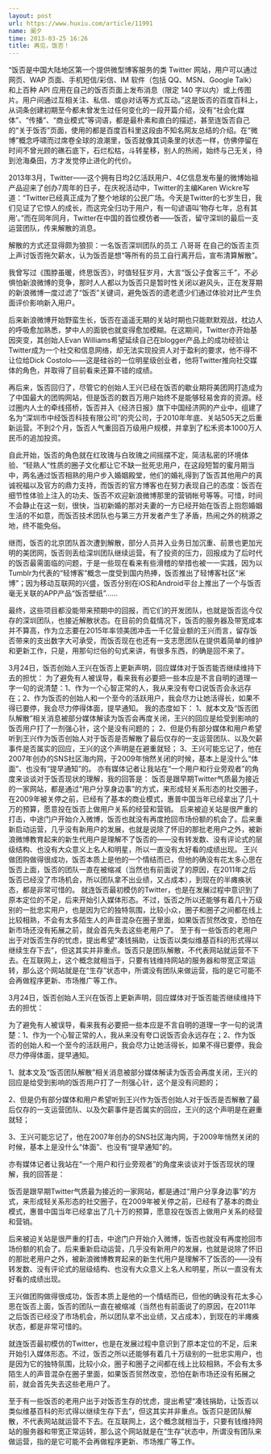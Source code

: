 ```yaml
---
layout: post
url: https://www.huxiu.com/article/11991
name: 阑夕
time: 2013-03-25 16:26
title: 再见，饭否！
---
```

“饭否是中国大陆地区第一个提供微型博客服务的类 Twitter 网站，用户可以通过网页、WAP 页面、手机短信/彩信、IM 软件（包括 QQ、MSN、Google Talk）和上百种 API 应用在自己的饭否页面上发布消息（限定 140 字以内）或上传图片。用户间通过互相关注、私信、或@对话等方式互动。”这是饭否的百度百科上，从词条创建初期至今都未曾发生过任何变化的一段开篇介绍，没有“社会化媒体”、“传播”、“商业模式”等词语，都是最朴素和直白的描述，甚至连饭否自己的“关于饭否”页面，使用的都是百度百科里这段由不知名网友总结的介绍。在“微博”概念呼啸而过席卷全球的浪潮里，饭否就像其词条里的状态一样，仿佛停留在时间不曾光顾的礁石底下，石烂松枯，斗转星移，别人的热闹，始终与己无关，待到沧海桑田，方才发觉停止进化的代价。

2013年3月，Twitter——这个拥有日均2亿活跃用户、4亿信息发布量的微博始祖产品迎来了创办7周年的日子，在庆祝活动中，Twitter的主编Karen Wickre写道：“Twitter已经真正成为了整个地球的公民广场。今天是Twitter的七岁生日，我们见证了它惊人的成长，而这完全归功于用户，有一句谚语叫‘物存七年，总有其用’。”而在同年同月，Twitter在中国的首位模仿者——饭否，留守深圳的最后一支运营团队，传来解散的消息。

解散的方式还显得颇为狼狈：一名饭否深圳团队的员工 八哥哥 在自己的饭否主页上声讨饭否拖欠薪水，认为饭否是想“等所有的员工自行离开后，宣布清算解散”。

我曾写过《围脖虽暖，终思饭否》，时值轻狂岁月，大言“饭公子食客三千”，不必惧怕新浪微博的竞争，那时人人都以为饭否只是暂时性关闭以避风头，正在发芽期的新浪微博一度过滤了“饭否”关键词，避免饭否的遗老遗少们通过体验对比产生负面评价影响新入用户。

后来新浪微博开始野蛮生长，饭否在遥遥无期的关站时期也只能默默观战，枕边人的呼吸愈加熟悉，梦中人的面貌也就变得愈加模糊。在这期间，Twitter亦开始基因突变，其创始人Evan Williams希望延续自己在blogger产品上的成功经验让Twitter成为一个社交和信息网络，却无法实现投资人对于盈利的要求，他不得不让位给Dick Costolo——这是硅谷的一位明星级创业者，他将Twitter推向社交媒体的角色，并取得了目前看来还算不错的成绩。

再后来，饭否回归了，尽管它的创始人王兴已经在饭否的歇业期将美团网打造成为了中国最大的团购网站，但是饭否的数百万用户始终不是能够轻易舍弃的资源。经过圈内人士的牵线搭桥，饭否并入《经济日报》旗下中国经济网的产业中，组建了名为“深圳市中经饭否科技有限公司”的壳公司，于2010年年底、关站505天之后重新运营。不到2个月，饭否人气重回百万级用户规模，并拿到了松禾资本1000万人民币的追加投资。

自此开始，饭否的角色就在红玫瑰与白玫瑰之间摇摆不定，简洁私密的环境体验、“轻熟人”性质的圈子文化都让它不缺一批死忠用户，在这段短暂的蜜月期当中，两名通过饭否相熟的用户步入婚姻殿堂，他们的婚礼得到了饭否其他用户的真诚祝福以及官方的鼎力支持，而饭否的官方博客也在努力表现自己的态度：饭否在细节性体验上注入的功夫、饭否不欢迎新浪微博那里的营销帐号等等。可惜，时间不会静止在这一刻，很快，当初新婚的那对夫妻的一方已经开始在饭否上抱怨婚姻生活的不如意，而饭否技术团队也与第三方开发者产生了矛盾，热闹之外的桃源之地，终不能免俗。

继而，饭否的北京团队首次遭到解散，部分人员并入业务日加沉重、前景也更加光明的美团网，饭否则丢给深圳团队继续运营。有了投资的压力，回报成为了后时代的饭否最需面临的问题，于是一些现在看来有些滑稽的举措也被一一实践，因为以Tumblr为代表的“轻博客”概念一度受到国内热捧，饭否推出了轻博客社区“米博”；因为移动互联网的兴盛，饭否分别在iOS和Android平台上推出了一个与饭否毫无关联的APP产品“饭否壁纸”……

最终，这些项目都没能带来预期中的回报，而它们的开发团队，也就是饭否迄今仅存的深圳团队，也接近解散状态。在目前的负载情况下，饭否的服务器及带宽成本并不算高，作为立志要在2015年率领美团冲击一千亿营业额的王兴而言，留存饭否带来的支出数字大可承受，而饭否现在也还有一支志愿团队在提供着简单的维护和更新工作，只是，用那句烂俗的句式来讲，有很多东西，的确是回不来了。

3月24日，饭否创始人王兴在饭否上更新声明，回应媒体对于饭否能否继续维持下去的担忧： 为了避免有人被误导，看来我有必要把一些本应是不言自明的道理一字一句的说清楚：1、作为一个心智正常的人，我从来没有夸口说饭否会永远存在；2、作为饭否的创始人和一个至今的活跃用户，我会尽力让她活得长，如果不得已要停，我会尽力停得体面，提早通知。 我的态度如下： 1、就本文及“饭否团队解散”相关消息被部分媒体解读为饭否会再度关闭，王兴的回应是给受到影响的饭否用户打了一剂强心针，这个是没有问题的； 2、但是仍有部分媒体和用户希望听到王兴作为饭否创始人对于饭否是否解散了最后仅存的一支运营团队、以及欠薪事件是否属实的回应，王兴的这个声明是在避重就轻； 3、王兴可能忘记了，他在2007年创办的SNS社区海内网，于2009年悄然关闭的时候，基本上是没什么“体面”、也没有“提早通知”的。 亦有媒体记者让我站在“一个用户和行业旁观者”的角度来谈谈对于饭否现状的理解，我的回答是： 饭否是跟早期Twitter气质最为接近的一家网站，都是通过“用户分享身边事”的方式，来形成轻关系形态的社交圈子，在2009年被关停之前，已经有了基本的商业模式，惠普中国当年已经拿出了几十万的预算，愿意投在饭否上做用户关系的经营和营销。 后来被迫关站是很严重的打击，中途门户开始介入微博，饭否也就没有再度抢回市场份额的机会了。后来重新启动运营，几乎没有新用户的发展，也就是说除了怀旧的那批老用户之外，被新浪微博教育起来的新生代用户是理解不了饭否的——没有转发数、没有评论式的层级结构、也没有大众意义上名人和明星，所以一直没有太好看的成绩出现。 王兴做团购做得很成功，饭否本质上是他的一个情结而已，但他的确没有花太多心思在饭否上面，饭否的团队一直在被缩减（当然也有前面说了的原因，在2011年之后饭否已经没了市场机会，所以团队拿不出业绩，又占成本），到现在的半瘫痪状态，都是非常可惜的。 就连饭否最初模仿的Twitter，也是在发展过程中意识到了原本定位的不足，后来开始引入媒体形态。不过，饭否之所以还能够有着几十万级别的一批忠实用户，也是因为它的独特氛围，比较小众，圈子和圈子之间都在线上比较相熟，不会有太多陌生人的声音混杂在圈子里面，如果饭否贸然改变，恐怕在新市场还没有拓展之前，就会首先失去这些老用户了。 至于有一些饭否的老用户出于对饭否生存的忧虑，提出希望“凑钱捐助，让饭否以类似维基百科的形式得以继续生存下去”，但这其实并非重点。饭否只是团队解散，不代表网站就运营不下去。在互联网上，这个概念就相当于，只要有钱维持网站的服务器和带宽正常运转，那么这个网站就是在“生存”状态中，所谓没有团队来做运营，指的是它可能不会再做程序更新、市场推广等工作。

3月24日，饭否创始人王兴在饭否上更新声明，回应媒体对于饭否能否继续维持下去的担忧：

为了避免有人被误导，看来我有必要把一些本应是不言自明的道理一字一句的说清楚：1、作为一个心智正常的人，我从来没有夸口说饭否会永远存在；2、作为饭否的创始人和一个至今的活跃用户，我会尽力让她活得长，如果不得已要停，我会尽力停得体面，提早通知。

1、就本文及“饭否团队解散”相关消息被部分媒体解读为饭否会再度关闭，王兴的回应是给受到影响的饭否用户打了一剂强心针，这个是没有问题的；

2、但是仍有部分媒体和用户希望听到王兴作为饭否创始人对于饭否是否解散了最后仅存的一支运营团队、以及欠薪事件是否属实的回应，王兴的这个声明是在避重就轻；

3、王兴可能忘记了，他在2007年创办的SNS社区海内网，于2009年悄然关闭的时候，基本上是没什么“体面”、也没有“提早通知”的。

亦有媒体记者让我站在“一个用户和行业旁观者”的角度来谈谈对于饭否现状的理解，我的回答是：

饭否是跟早期Twitter气质最为接近的一家网站，都是通过“用户分享身边事”的方式，来形成轻关系形态的社交圈子，在2009年被关停之前，已经有了基本的商业模式，惠普中国当年已经拿出了几十万的预算，愿意投在饭否上做用户关系的经营和营销。

后来被迫关站是很严重的打击，中途门户开始介入微博，饭否也就没有再度抢回市场份额的机会了。后来重新启动运营，几乎没有新用户的发展，也就是说除了怀旧的那批老用户之外，被新浪微博教育起来的新生代用户是理解不了饭否的——没有转发数、没有评论式的层级结构、也没有大众意义上名人和明星，所以一直没有太好看的成绩出现。

王兴做团购做得很成功，饭否本质上是他的一个情结而已，但他的确没有花太多心思在饭否上面，饭否的团队一直在被缩减（当然也有前面说了的原因，在2011年之后饭否已经没了市场机会，所以团队拿不出业绩，又占成本），到现在的半瘫痪状态，都是非常可惜的。

就连饭否最初模仿的Twitter，也是在发展过程中意识到了原本定位的不足，后来开始引入媒体形态。不过，饭否之所以还能够有着几十万级别的一批忠实用户，也是因为它的独特氛围，比较小众，圈子和圈子之间都在线上比较相熟，不会有太多陌生人的声音混杂在圈子里面，如果饭否贸然改变，恐怕在新市场还没有拓展之前，就会首先失去这些老用户了。

至于有一些饭否的老用户出于对饭否生存的忧虑，提出希望“凑钱捐助，让饭否以类似维基百科的形式得以继续生存下去”，但这其实并非重点。饭否只是团队解散，不代表网站就运营不下去。在互联网上，这个概念就相当于，只要有钱维持网站的服务器和带宽正常运转，那么这个网站就是在“生存”状态中，所谓没有团队来做运营，指的是它可能不会再做程序更新、市场推广等工作。

